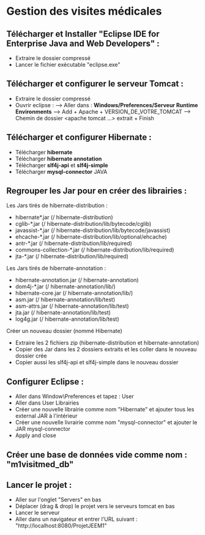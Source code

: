 # Gestion des visites médicales

## Télécharger et Installer "Eclipse IDE for Enterprise Java and Web Developers" :
- Extraire le dossier compressé
- Lancer le fichier exécutable "eclipse.exe"

## Télécharger et configurer le serveur Tomcat :
- Extraire le dossier compressé
- Ouvrir eclipse :
--> Aller dans : **Windows/Preferences/Serveur Runtime Environments**
--> Add + Apache + VERSION_DE_VOTRE_TOMCAT
--> Chemin de dossier <apache tomcat ...> extrait + Finish

## Télécharger et configurer Hibernate :
- Télécharger **hibernate**
- Télécharger **hibernate annotation**
- Télécharger **slf4j-api** et **slf4j-simple**
- Télécharger **mysql-connector** JAVA

## Regrouper les Jar pour en créer des librairies :
Les Jars tirés de hibernate-distribution :
- hibernate*.jar (/ hibernate-distribution)
- cglib-*.jar (/ hibernate-distribution/lib/bytecode/cglib)
- javassist-*.jar (/ hibernate-distribution/lib/bytecode/javassist)
- ehcache-*.jar (/ hibernate-distribution/lib/optional/ehcache)
- antr-*.jar (/ hibernate-distribution/lib/required)
- commons-collection-*.jar (/ hibernate-distribution/lib/required)
- jta-*.jar (/ hibernate-distribution/lib/required)

Les Jars tirés de hibernate-annotation :
- hibernate-annotation.jar (/ hibernate-annotation)
- dom4j-*.jar (/ hibernate-annotation/lib/)
- hibernate-core.jar (/ hibernate-annotation/lib/)
- asm.jar (/ hibernate-annotation/lib/test)
- asm-attrs.jar (/ hibernate-annotation/lib/test)
- jta.jar (/ hibernate-annotation/lib/test)
- log4g.jar (/ hibernate-annotation/lib/test)

Créer un nouveau dossier (nommé Hibernate)
- Extraire les 2 fichiers zip (hibernate-distribution et hibernate-annotation)
- Copier des Jar dans les 2 dossiers extraits et les coller dans le nouveau dossier crée
- Copier aussi les slf4j-api et slf4j-simple dans le nouveau dossier

## Configurer Eclipse :
- Aller dans Window\Preferences et tapez : User
- Aller dans User Librairies
- Créer une nouvelle librairie comme nom "Hibernate" et ajouter tous les external JAR à l'intérieur
- Créer une nouvelle livrairie comme nom "mysql-connector" et ajouter le JAR mysql-connector
- Apply and close

## Créer une base de données vide comme nom : "m1visitmed_db"

## Lancer le projet :
- Aller sur l'onglet "Servers" en bas
- Déplacer (drag & drop) le projet vers le serveurs tomcat en bas
- Lancer le serveur
- Aller dans un navigateur et entrer l'URL suivant : "http://localhost:8080/ProjetJEEM1"
